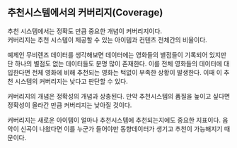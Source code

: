 ## 추천시스템에서의 커버리지(Coverage)

추천 시스템에서는 정확도 만큼 중요한 개념이 커버리지이다.  
커버리지는 추천 시스템이 제공할 수 있는 아이템과 컨텐츠 전체간의 비율이다.

예제인 무비렌즈 데이터를 생각해보면 데이터에는 영화들의 별점들이 기록되어 있지만 단 하나의 별점도 없는 데이터들도 분명 많이 존재한다. 이를 전체 영화들의 데이터에 대입한다면 전체 영화에 비해 추천되는 영화는 턱없이 부족한 상황이 발생한다. 이때 이 추천 시스템의 커버리지는 낮다고 판단할 수 있다.

커버리지의 개념은 정확성의 개념과 상충된다.
만약 추천시스템의 품질을 높이고 싶다면 정확성이 올라간 만큼 커버리지는 낮아질 것이다.

커버리지는 새로운 아이템이 얼마나 추천시스템에 추천되는지에도 중요한 지표이다.
음악이 신곡이 나왔다면 이를 누군가 들어야만 동향데이터가 생기고 추천이 가능해지기 때문이다.
